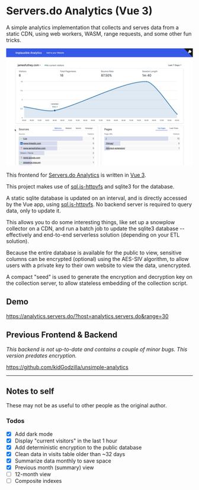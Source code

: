 # Servers.do Analytics (Vue 3)

A simple analytics implementation that collects and serves data from a static CDN, using web workers, WASM, range requests, and some other fun tricks.

![Screenshot](screenshot.jpg)

This frontend for [Servers.do Analytics](https://analytics.servers.do/) is written in [Vue 3](https://v3.vuejs.org/).

This project makes use of [sql.js-httpvfs](https://github.com/phiresky/sql.js-httpvfs) and sqlite3 for the database.

A static sqlite database is updated on an interval, and is directly accessed by the Vue app, using [sql.js-httpvfs](https://github.com/phiresky/sql.js-httpvfs). No backend server is required to query data, only to update it.

This allows you to do some interesting things, like set up a snowplow collector on a CDN, and run a batch job to update the sqlite3 database -- effectively and end-to-end serverless solution (depending on your ETL solution).

Because the entire database is available for the public to view, sensitive columns can be encrypted (optional) using the AES-SIV algorithm, to allow users with a private key to their own website to view the data, unencrypted.

A compact "seed" is used to generate the encryption and decryption key on the collection server, to allow stateless embedding of the collection script.

## Demo 

https://analytics.servers.do/?host=analytics.servers.do&range=30

## Previous Frontend & Backend

_This backend is not up-to-date and contains a couple of minor bugs. This version predates encryption._

https://github.com/kidGodzilla/unsimple-analytics

---

## Notes to self

These may not be as useful to other people as the original author.

### Todos

- [x] Add dark mode
- [x] Display "current visitors" in the last 1 hour
- [x] Add deterministic encryption to the public database
- [x] Clean data in visits table older than ~32 days
- [x] Summarize data monthly to save space
- [x] Previous month (summary) view
- [ ] 12-month view
- [ ] Composite indexes
